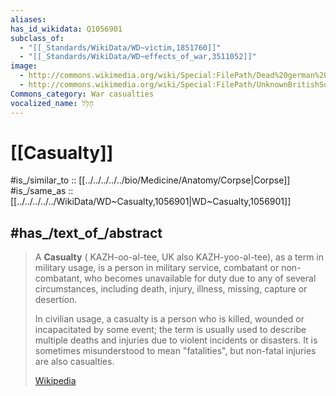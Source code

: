```yaml
---
aliases: 
has_id_wikidata: Q1056901
subclass_of:
  - "[[_Standards/WikiData/WD~victim,1851760]]"
  - "[[_Standards/WikiData/WD~effects_of_war,3511052]]"
image:
  - http://commons.wikimedia.org/wiki/Special:FilePath/Dead%20german%20member%20of%20Waffen-SS.jpg
  - http://commons.wikimedia.org/wiki/Special:FilePath/UnknownBritishSoldiers.JPG
Commons_category: War casualties
vocalized_name: חָלָל
---
```


# [[Casualty]] 

#is_/similar_to :: [[../../../../../bio/Medicine/Anatomy/Corpse|Corpse]] 
#is_/same_as :: [[../../../../../WikiData/WD~Casualty,1056901|WD~Casualty,1056901]]

## #has_/text_of_/abstract 

> A **Casualty** (  KAZH-oo-əl-tee, UK also  KAZH-yoo-əl-tee), as a term in military usage, 
> is a person in military service, combatant or non-combatant, 
> who becomes unavailable for duty due to any of several circumstances, 
> including death, injury, illness, missing, capture or desertion.
>
> In civilian usage, a casualty is a person who is killed, wounded or incapacitated by some event; 
> the term is usually used to describe multiple deaths and injuries due to violent incidents or disasters. 
> It is sometimes misunderstood to mean "fatalities", but non-fatal injuries are also casualties.
>
> [Wikipedia](https://en.wikipedia.org/wiki/Casualty%20(person)) 

